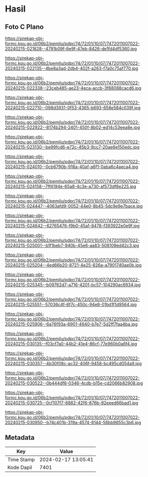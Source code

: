 # Hasil

## Foto C Plano

https://sirekap-obj-formc.kpu.go.id/06b2/pemilu/pdpr/74/72/01/10/07/7472011007022-20240215-021828--4791b09f-6e9f-47eb-8426-de1fd4df5360.jpg

https://sirekap-obj-formc.kpu.go.id/06b2/pemilu/pdpr/74/72/01/10/07/7472011007022-20240215-022135--4be8a3ad-2db4-402f-a263-f7a0c75af770.jpg

https://sirekap-obj-formc.kpu.go.id/06b2/pemilu/pdpr/74/72/01/10/07/7472011007022-20240215-022338--23ceb485-ae23-4eca-accb-3f88088cacd6.jpg

https://sirekap-obj-formc.kpu.go.id/06b2/pemilu/pdpr/74/72/01/10/07/7472011007022-20240215-022710--098d3931-0f53-4365-b693-658e584c039f.jpg

https://sirekap-obj-formc.kpu.go.id/06b2/pemilu/pdpr/74/72/01/10/07/7472011007022-20240215-022922--8174b294-2401-450f-8b02-ed14c53eea8e.jpg

https://sirekap-obj-formc.kpu.go.id/06b2/pemilu/pdpr/74/72/01/10/07/7472011007022-20240215-023130--be99fcd6-e72c-45b3-9cc7-20ae6e150edc.jpg

https://sirekap-obj-formc.kpu.go.id/06b2/pemilu/pdpr/74/72/01/10/07/7472011007022-20240215-024010--0cb6790b-918a-40af-a6f1-0aba6c4aeca4.jpg

https://sirekap-obj-formc.kpu.go.id/06b2/pemilu/pdpr/74/72/01/10/07/7472011007022-20240215-024158--7ff4194e-65a8-4c3e-a730-af573df6e225.jpg

https://sirekap-obj-formc.kpu.go.id/06b2/pemilu/pdpr/74/72/01/10/07/7472011007022-20240215-024447--4063afd9-0052-44e0-8b45-5dc9e9e7bace.jpg

https://sirekap-obj-formc.kpu.go.id/06b2/pemilu/pdpr/74/72/01/10/07/7472011007022-20240215-024642--62765476-f9b0-45a1-8478-f393922e0e9f.jpg

https://sirekap-obj-formc.kpu.go.id/06b2/pemilu/pdpr/74/72/01/10/07/7472011007022-20240215-025001--b1f1beb7-940b-45e6-aa83-508109ed42c3.jpg

https://sirekap-obj-formc.kpu.go.id/06b2/pemilu/pdpr/74/72/01/10/07/7472011007022-20240215-025204--4ed66b20-8721-4e25-826a-a7901740ae0b.jpg

https://sirekap-obj-formc.kpu.go.id/06b2/pemilu/pdpr/74/72/01/10/07/7472011007022-20240215-025345--b09762d7-a716-4201-bc57-104290ac6934.jpg

https://sirekap-obj-formc.kpu.go.id/06b2/pemilu/pdpr/74/72/01/10/07/7472011007022-20240215-025551--57036c4f-6f7c-450c-94e8-01bd1f1d9564.jpg

https://sirekap-obj-formc.kpu.go.id/06b2/pemilu/pdpr/74/72/01/10/07/7472011007022-20240215-025906--6a76f93a-6901-4640-b7e7-5d2ff7faa4ba.jpg

https://sirekap-obj-formc.kpu.go.id/06b2/pemilu/pdpr/74/72/01/10/07/7472011007022-20240215-030135--f03cf7a0-44b2-41e4-86cf-77e960b0a6f4.jpg

https://sirekap-obj-formc.kpu.go.id/06b2/pemilu/pdpr/74/72/01/10/07/7472011007022-20240215-030357--4b30f08c-ac32-406f-9458-bc495cd054a9.jpg

https://sirekap-obj-formc.kpu.go.id/06b2/pemilu/pdpr/74/72/01/10/07/7472011007022-20240215-030522--0b444df6-0346-4cdb-b15e-cd2066b82908.jpg

https://sirekap-obj-formc.kpu.go.id/06b2/pemilu/pdpr/74/72/01/10/07/7472011007022-20240215-030725--0cf107f7-6882-42f6-876b-92eeed66bad1.jpg

https://sirekap-obj-formc.kpu.go.id/06b2/pemilu/pdpr/74/72/01/10/07/7472011007022-20240215-030950--b74c401b-319a-4574-8144-56bb9655c3b6.jpg


## Metadata

| Key        | Value               |
| ---------- | ------------------- |
| Time Stamp | 2024-02-17 13:05:41 |
| Kode Dapil | 7401                |



